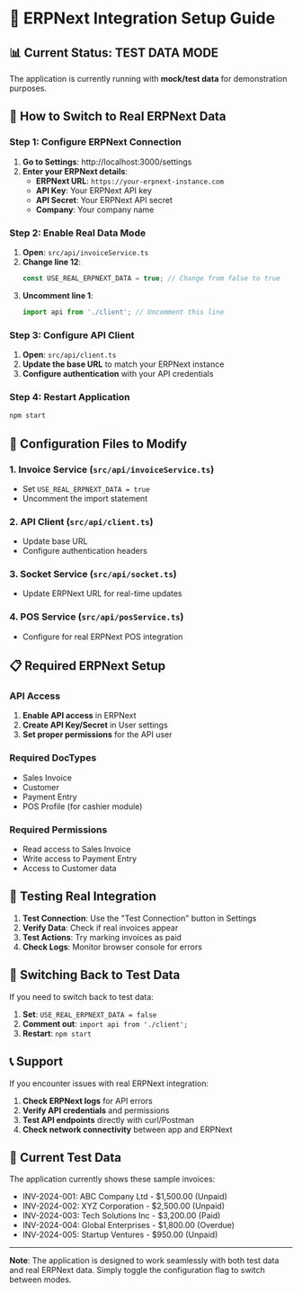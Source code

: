 # 🔗 ERPNext Integration Setup Guide

## 📊 Current Status: **TEST DATA MODE**

The application is currently running with **mock/test data** for demonstration purposes.

## 🔄 How to Switch to Real ERPNext Data

### Step 1: Configure ERPNext Connection

1. **Go to Settings**: http://localhost:3000/settings
2. **Enter your ERPNext details**:
   - **ERPNext URL**: `https://your-erpnext-instance.com`
   - **API Key**: Your ERPNext API key
   - **API Secret**: Your ERPNext API secret
   - **Company**: Your company name

### Step 2: Enable Real Data Mode

1. **Open**: `src/api/invoiceService.ts`
2. **Change line 12**:
   ```typescript
   const USE_REAL_ERPNEXT_DATA = true; // Change from false to true
   ```
3. **Uncomment line 1**:
   ```typescript
   import api from './client'; // Uncomment this line
   ```

### Step 3: Configure API Client

1. **Open**: `src/api/client.ts`
2. **Update the base URL** to match your ERPNext instance
3. **Configure authentication** with your API credentials

### Step 4: Restart Application

```bash
npm start
```

## 🔧 Configuration Files to Modify

### 1. Invoice Service (`src/api/invoiceService.ts`)
- Set `USE_REAL_ERPNEXT_DATA = true`
- Uncomment the import statement

### 2. API Client (`src/api/client.ts`)
- Update base URL
- Configure authentication headers

### 3. Socket Service (`src/api/socket.ts`)
- Update ERPNext URL for real-time updates

### 4. POS Service (`src/api/posService.ts`)
- Configure for real ERPNext POS integration

## 📋 Required ERPNext Setup

### API Access
1. **Enable API access** in ERPNext
2. **Create API Key/Secret** in User settings
3. **Set proper permissions** for the API user

### Required DocTypes
- Sales Invoice
- Customer
- Payment Entry
- POS Profile (for cashier module)

### Required Permissions
- Read access to Sales Invoice
- Write access to Payment Entry
- Access to Customer data

## 🧪 Testing Real Integration

1. **Test Connection**: Use the "Test Connection" button in Settings
2. **Verify Data**: Check if real invoices appear
3. **Test Actions**: Try marking invoices as paid
4. **Check Logs**: Monitor browser console for errors

## 🔄 Switching Back to Test Data

If you need to switch back to test data:

1. **Set**: `USE_REAL_ERPNEXT_DATA = false`
2. **Comment out**: `import api from './client';`
3. **Restart**: `npm start`

## 📞 Support

If you encounter issues with real ERPNext integration:

1. **Check ERPNext logs** for API errors
2. **Verify API credentials** and permissions
3. **Test API endpoints** directly with curl/Postman
4. **Check network connectivity** between app and ERPNext

## 🎯 Current Test Data

The application currently shows these sample invoices:
- INV-2024-001: ABC Company Ltd - $1,500.00 (Unpaid)
- INV-2024-002: XYZ Corporation - $2,500.00 (Unpaid)
- INV-2024-003: Tech Solutions Inc - $3,200.00 (Paid)
- INV-2024-004: Global Enterprises - $1,800.00 (Overdue)
- INV-2024-005: Startup Ventures - $950.00 (Unpaid)

---

**Note**: The application is designed to work seamlessly with both test data and real ERPNext data. Simply toggle the configuration flag to switch between modes.

